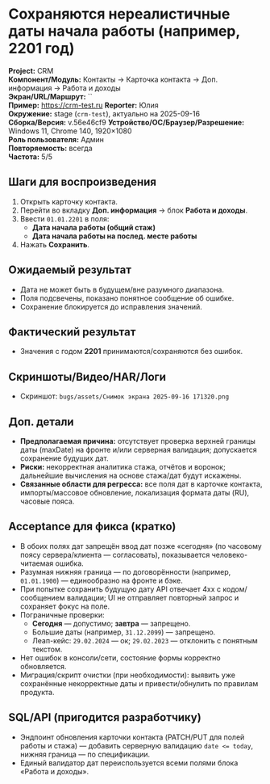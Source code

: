 # Сохраняются нереалистичные даты начала работы (например, 2201 год)

**Project:** CRM  
**Компонент/Модуль:** Контакты → Карточка контакта → Доп. информация → Работа и доходы  
**Экран/URL/Маршрут:** ``  
**Пример:** https://crm-test.ru
**Reporter:** Юлия  
**Окружение:** stage (`crm-test`), актуально на 2025-09-16  
**Сборка/Версия:** v.56e46cf9
**Устройство/ОС/Браузер/Разрешение:** Windows 11, Chrome 140, 1920×1080  
**Роль пользователя:** Админ  
**Повторяемость:** всегда  
**Частота:** 5/5

## Шаги для воспроизведения
1. Открыть карточку контакта.  
2. Перейти во вкладку **Доп. информация** → блок **Работа и доходы**.  
3. Ввести `01.01.2201` в поля:  
   - **Дата начала работы (общий стаж)**  
   - **Дата начала работы на послед. месте работы**  
4. Нажать **Сохранить**.

## Ожидаемый результат
- Дата не может быть в будущем/вне разумного диапазона.  
- Поля подсвечены, показано понятное сообщение об ошибке.  
- Сохранение блокируется до исправления значений.

## Фактический результат
- Значения с годом **2201** принимаются/сохраняются без ошибок.

## Скриншоты/Видео/HAR/Логи
- Скриншот: `bugs/assets/Снимок экрана 2025-09-16 171320.png`

## Доп. детали
- **Предполагаемая причина:** отсутствует проверка верхней границы даты (maxDate) на фронте и/или серверная валидация; допускается сохранение будущих дат.  
- **Риски:** некорректная аналитика стажа, отчётов и воронок; дальнейшие вычисления на основе стажа/дат будут искажены.  
- **Связанные области для регресса:** все поля дат в карточке контакта, импорты/массовое обновление, локализация формата даты (RU), часовые пояса.

## Acceptance для фикса (кратко)
- В обоих полях дат запрещён ввод дат позже «сегодня» (по часовому поясу сервера/клиента — согласовать), показывается человеко-читаемая ошибка.  
- Разумная нижняя граница — по договорённости (например, `01.01.1900`) — единообразно на фронте и бэке.  
- При попытке сохранить будущую дату API отвечает 4xx с кодом/сообщением валидации; UI не отправляет повторный запрос и сохраняет фокус на поле.  
- Пограничные проверки:  
  - **Сегодня** — допустимо; **завтра** — запрещено.  
  - Большие даты (например, `31.12.2099`) — запрещено.  
  - Леап-кейс: `29.02.2024` — ок; `29.02.2023` — отклонить с понятным текстом.  
- Нет ошибок в консоли/сети, состояние формы корректно обновляется.  
- Миграция/скрипт очистки (при необходимости): выявить уже сохранённые некорректные даты и привести/обнулить по правилам продукта.

## SQL/API (пригодится разработчику)
- Эндпоинт обновления карточки контакта (PATCH/PUT для полей работы и стажа) — добавить серверную валидацию `date <= today`, нижняя граница — по спецификации.  
- Единый валидатор дат переиспользуется всеми полями блока «Работа и доходы».

